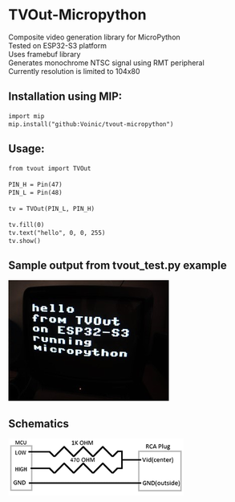 # TVOut-Micropython
Composite video generation library for MicroPython<br/>
Tested on ESP32-S3 platform<br/>
Uses framebuf library<br/>
Generates monochrome NTSC signal using RMT peripheral<br/>
Currently resolution is limited to 104x80<br/>
## Installation using MIP:
```
import mip
mip.install("github:Voinic/tvout-micropython")
```
## Usage:
```
from tvout import TVOut

PIN_H = Pin(47)
PIN_L = Pin(48)

tv = TVOut(PIN_L, PIN_H)

tv.fill(0)
tv.text("hello", 0, 0, 255)
tv.show()
```
## Sample output from tvout_test.py example
![result](img/test.jpg)
## Schematics<br/>
![result](img/schematics.png)
